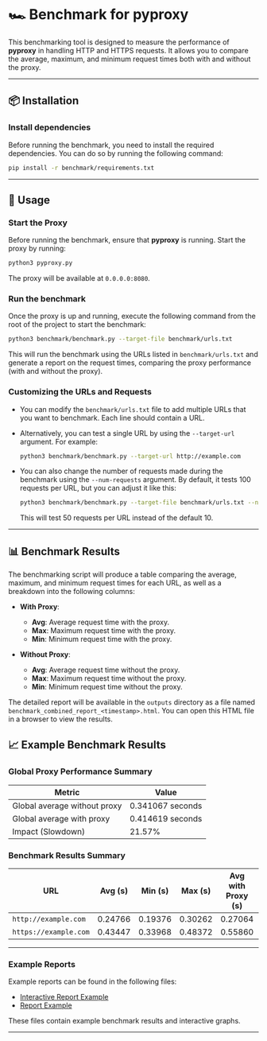 # 🏎️ Benchmark for pyproxy

This benchmarking tool is designed to measure the performance of **pyproxy** in handling HTTP and HTTPS requests. It allows you to compare the average, maximum, and minimum request times both with and without the proxy.

---

## 📦 **Installation**

### Install dependencies
Before running the benchmark, you need to install the required dependencies. You can do so by running the following command:
```bash
pip install -r benchmark/requirements.txt
```

---

## 🚀 **Usage**

### Start the Proxy
Before running the benchmark, ensure that **pyproxy** is running. Start the proxy by running:
```bash
python3 pyproxy.py
```
The proxy will be available at `0.0.0.0:8080`.

### Run the benchmark
Once the proxy is up and running, execute the following command from the root of the project to start the benchmark:
```bash
python3 benchmark/benchmark.py --target-file benchmark/urls.txt
```

This will run the benchmark using the URLs listed in `benchmark/urls.txt` and generate a report on the request times, comparing the proxy performance (with and without the proxy).

### Customizing the URLs and Requests

- You can modify the `benchmark/urls.txt` file to add multiple URLs that you want to benchmark. Each line should contain a URL.
  
- Alternatively, you can test a single URL by using the `--target-url` argument. For example:
  ```bash
  python3 benchmark/benchmark.py --target-url http://example.com
  ```

- You can also change the number of requests made during the benchmark using the `--num-requests` argument. By default, it tests 100 requests per URL, but you can adjust it like this:
  ```bash
  python3 benchmark/benchmark.py --target-file benchmark/urls.txt --num-requests 50
  ```
  This will test 50 requests per URL instead of the default 10.

---

## 📊 **Benchmark Results**

The benchmarking script will produce a table comparing the average, maximum, and minimum request times for each URL, as well as a breakdown into the following columns:

- **With Proxy**:
  - **Avg**: Average request time with the proxy.
  - **Max**: Maximum request time with the proxy.
  - **Min**: Minimum request time with the proxy.
  
- **Without Proxy**:
  - **Avg**: Average request time without the proxy.
  - **Max**: Maximum request time without the proxy.
  - **Min**: Minimum request time without the proxy.

The detailed report will be available in the `outputs` directory as a file named `benchmark_combined_report_<timestamp>.html`. You can open this HTML file in a browser to view the results.

## 📈 **Example Benchmark Results**

### Global Proxy Performance Summary

| **Metric**                          | **Value**           |
|--------------------------------------|--------------------|
| Global average without proxy         | 0.341067 seconds   |
| Global average with proxy            | 0.414619 seconds   |
| Impact (Slowdown)                    | 21.57%             |

### Benchmark Results Summary

| **URL**               | **Avg (s)** | **Min (s)** | **Max (s)** | **Avg with Proxy (s)** | **Min with Proxy (s)** | **Max with Proxy (s)** |
|-----------------------|-------------|-------------|-------------|-------------------------|-------------------------|-------------------------|
| `http://example.com`  | 0.24766     | 0.19376     | 0.30262     | 0.27064                 | 0.19926                 | 0.30419                 |
| `https://example.com` | 0.43447     | 0.33968     | 0.48372     | 0.55860                 | 0.41271                 | 0.67175                 |

---

### Example Reports 

Example reports can be found in the following files:
- [Interactive Report Example](outputs/benchmark_combined_interactive_example.html)
- [Report Example](outputs/benchmark_combined_report_example.html)

These files contain example benchmark results and interactive graphs.

---